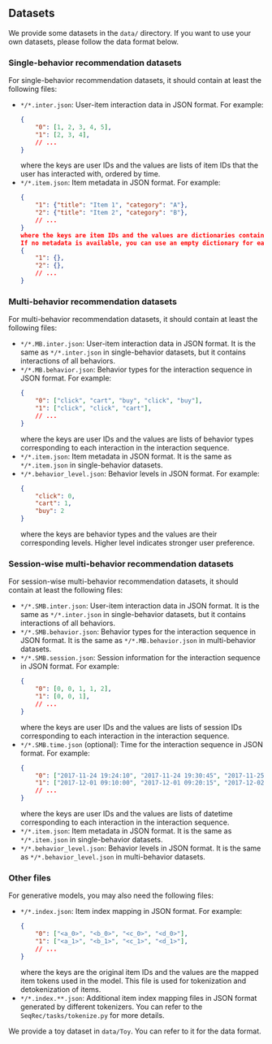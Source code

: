 ## Datasets

We provide some datasets in the `data/` directory. If you want to use your own datasets, please follow the data format below.

### Single-behavior recommendation datasets

For single-behavior recommendation datasets, it should contain at least the following files:
- `*/*.inter.json`: User-item interaction data in JSON format. For example:
    ```json
    {
        "0": [1, 2, 3, 4, 5],
        "1": [2, 3, 4],
        // ...
    }
    ```
    where the keys are user IDs and the values are lists of item IDs that the user has interacted with, ordered by time.
- `*/*.item.json`: Item metadata in JSON format. For example:
    ```json
    {
        "1": {"title": "Item 1", "category": "A"},
        "2": {"title": "Item 2", "category": "B"},
        // ...
    }
    where the keys are item IDs and the values are dictionaries containing item metadata (e.g., title, category, etc.).
    If no metadata is available, you can use an empty dictionary for each item:
    {
        "1": {},
        "2": {},
        // ...
    }
    ```

### Multi-behavior recommendation datasets

For multi-behavior recommendation datasets, it should contain at least the following files:
- `*/*.MB.inter.json`: User-item interaction data in JSON format. It is the same as `*/*.inter.json` in single-behavior datasets, but it contains interactions of all behaviors.
- `*/*.MB.behavior.json`: Behavior types for the interaction sequence in JSON format. For example:
    ```json
    {
        "0": ["click", "cart", "buy", "click", "buy"],
        "1": ["click", "click", "cart"],
        // ...
    }
    ```
    where the keys are user IDs and the values are lists of behavior types corresponding to each interaction in the interaction sequence.
- `*/*.item.json`: Item metadata in JSON format. It is the same as `*/*.item.json` in single-behavior datasets.
- `*/*.behavior_level.json`: Behavior levels in JSON format. For example:
    ```json
    {
        "click": 0,
        "cart": 1,
        "buy": 2
    }
    ```
    where the keys are behavior types and the values are their corresponding levels. Higher level indicates stronger user preference.

### Session-wise multi-behavior recommendation datasets

For session-wise multi-behavior recommendation datasets, it should contain at least the following files:
- `*/*.SMB.inter.json`: User-item interaction data in JSON format. It is the same as `*/*.inter.json` in single-behavior datasets, but it contains interactions of all behaviors.
- `*/*.SMB.behavior.json`: Behavior types for the interaction sequence in JSON format. It is the same as `*/*.MB.behavior.json` in multi-behavior datasets.
- `*/*.SMB.session.json`: Session information for the interaction sequence in JSON format. For example:
    ```json
    {
        "0": [0, 0, 1, 1, 2],
        "1": [0, 0, 1],
        // ...
    }
    ```
    where the keys are user IDs and the values are lists of session IDs corresponding to each interaction in the interaction sequence.
- `*/*.SMB.time.json` (optional): Time for the interaction sequence in JSON format. For example:
    ```json
    {
        "0": ["2017-11-24 19:24:10", "2017-11-24 19:30:45", "2017-11-25 10:15:20", "2017-11-25 10:45:00", "2017-11-26 14:05:30"],
        "1": ["2017-12-01 09:10:00", "2017-12-01 09:20:15", "2017-12-02 11:30:45"],
        // ...
    }
    ```
    where the keys are user IDs and the values are lists of datetime corresponding to each interaction in the interaction sequence.
- `*/*.item.json`: Item metadata in JSON format. It is the same as `*/*.item.json` in single-behavior datasets.
- `*/*.behavior_level.json`: Behavior levels in JSON format. It is the same as `*/*.behavior_level.json` in multi-behavior datasets.

### Other files

For generative models, you may also need the following files:
- `*/*.index.json`: Item index mapping in JSON format. For example:
    ```json
    {
        "0": ["<a_0>", "<b_0>", "<c_0>", "<d_0>"],
        "1": ["<a_1>", "<b_1>", "<c_1>", "<d_1>"],
        // ...
    }
    ```
    where the keys are the original item IDs and the values are the mapped item tokens used in the model. This file is used for tokenization and detokenization of items.
- `*/*.index.**.json`: Additional item index mapping files in JSON format generated by different tokenizers. You can refer to the `SeqRec/tasks/tokenize.py` for more details.

We provide a toy dataset in `data/Toy`. You can refer to it for the data format.
